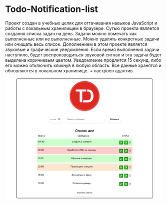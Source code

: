 # Todo-Notification-list

Проект создан в учебных целях для оттачивания навыков JavaScript и работы с локальным хранилищем в браузере. Сутью проекта является создания списка задач на день. Задачи можно помечать как выполненные или не выполненные. Можно удалять конкретные задачи или очищать весь список.
Дополнением в этом проекте является звуковые и графические уведомления. Если время выполнения задачи наступило, будет воспроизводиться звуковой сигнал и эта задача будет выделена коричневым цветом. Уведомление продлится 15 секунд, либо его можно отключить кликнув в любую область. Все данные хранятся и обновляются в локальном хранилище. + настроен адаптив.

![](https://github.com/LambadaDance/Todo-Notification-list/blob/master/Screenshot_1.png)
